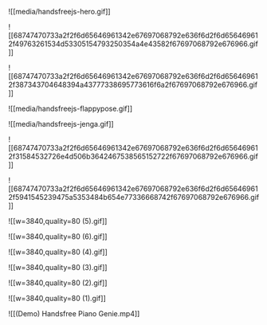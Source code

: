 ![[media/handsfreejs-hero.gif]]

![[68747470733a2f2f6d65646961342e67697068792e636f6d2f6d656469612f49763261534d53305154793250354a4e43582f67697068792e676966.gif]]

![[68747470733a2f2f6d65646961342e67697068792e636f6d2f6d656469612f387343704648394a43777338695773616f6a2f67697068792e676966.gif]]

![[media/handsfreejs-flappypose.gif]]

![[media/handsfreejs-jenga.gif]]

![[68747470733a2f2f6d65646961342e67697068792e636f6d2f6d656469612f31584532726e4d506b3642467538565152722f67697068792e676966.gif]]

![[68747470733a2f2f6d65646961342e67697068792e636f6d2f6d656469612f5941545239475a5353484b654e77336668742f67697068792e676966.gif]]

![[w=3840,quality=80 (5).gif]]

![[w=3840,quality=80 (6).gif]]

![[w=3840,quality=80 (4).gif]]

![[w=3840,quality=80 (3).gif]]

![[w=3840,quality=80 (2).gif]]

![[w=3840,quality=80 (1).gif]]

![[(Demo) Handsfree Piano Genie.mp4]]


